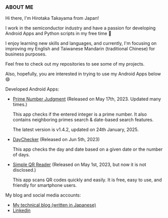 ### ABOUT ME

Hi there, I'm Hirotaka Takayama from Japan! 

I work in the semiconductor industry and have a passion for developing Android Apps and Python scripts in my free time 🌱

I enjoy learning new skills and languages, and currently, I'm focusing on improving my English and Taiwanese Mandarin (traditional Chinese) for business purposes.

Feel free to check out my repositories to see some of my projects. 

Also, hopefully, you are interested in trying to use my Android Apps below 😄

Developed Android Apps:
- [Prime Number Judgment](https://play.google.com/store/apps/details?id=io.github.hirotakatakayama.primenumberjudgment) (Released on May 17th, 2023. Updated many times.)

  This app checks if the entered integer is a prime number. It also contains neighboring primes search & date-based search features.

  The latest version is v1.4.2, updated on 24th January, 2025.
  
- [DayChecker](https://play.google.com/store/apps/details?id=io.github.hirotakatakayama.daychecker) (Released on Jun 5th, 2023)

  This app checks the day and date based on a given date or the number of days. 

- [Simple QR Reader](https://play.google.com/store/apps/details?id=io.github.hirotakatakayama.simpleqrreader) (Released on May 1st, 2023, but now it is not disclosed.)

  This app scans QR codes quickly and easily. It is free, easy to use, and friendly for smartphone users.

My blog and social media accounts:

- [My technical blog (written in Japanese)](https://androidappsadvices.blogspot.com/)
- [Linkedin](https://www.linkedin.com/in/hirotaka-takayama/)

